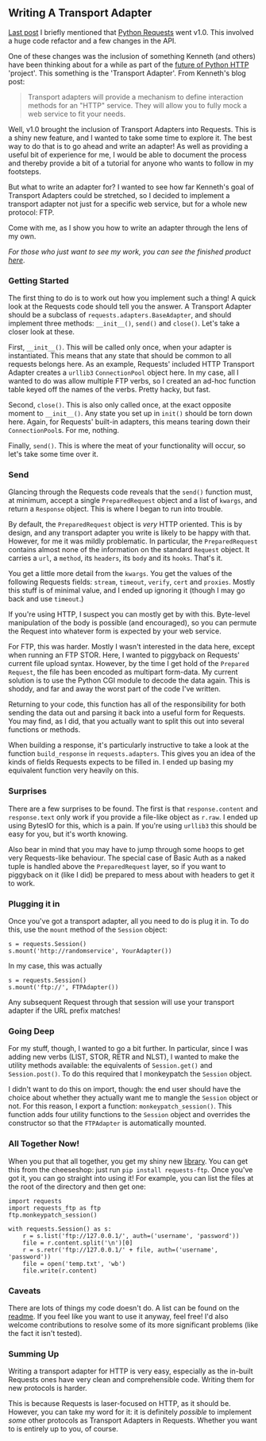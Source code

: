 ## Writing A Transport Adapter

[Last post](/2012/12/Not_All_Opinions_Are_Equal/) I briefly mentioned that
[Python Requests](http://docs.python-requests.org/en/latest/) went v1.0. This
involved a huge code refactor and a few changes in the API.

One of these changes was the inclusion of something Kenneth (and others) have
been thinking about for a while as part of the
[future of Python HTTP](http://kennethreitz.org/the-future-of-python-http.html)
'project'. This something is the 'Transport Adapter'. From Kenneth's blog post:

> Transport adapters will provide a mechanism to define interaction methods
> for an "HTTP" service. They will allow you to fully mock a web service to fit
> your needs.

Well, v1.0 brought the inclusion of Transport Adapters into Requests. This is a
shiny new feature, and I wanted to take some time to explore it. The best way
to do that is to go ahead and write an adapter! As well as providing a useful
bit of experience for me, I would be able to document the process and thereby
provide a bit of a tutorial for anyone who wants to follow in my footsteps.

But what to write an adapter for? I wanted to see how far Kenneth's goal of
Transport Adapters could be stretched, so I decided to implement a transport
adapter not just for a specific web service, but for a whole new protocol: FTP.

Come with me, as I show you how to write an adapter through the lens of my own.

_For those who just want to see my work, you can see the finished product_
_[here](https://github.com/Lukasa/requests-ftp)_.

### Getting Started

The first thing to do is to work out how you implement such a thing! A quick
look at the Requests code should tell you the answer. A Transport Adapter
should be a subclass of `requests.adapters.BaseAdapter`, and should implement
three methods: `__init__()`, `send()` and `close()`. Let's take a closer look
at these.

First, `__init__()`. This will be called only once, when your adapter is
instantiated. This means that any state that should be common to all requests
belongs here. As an example, Requests' included HTTP Transport Adapter
creates a `urllib3` `ConnectionPool` object here. In my case, all I wanted to
do was allow multiple FTP verbs, so I created an ad-hoc function table keyed
off the names of the verbs. Pretty hacky, but fast.

Second, `close()`. This is also only called once, at the exact opposite
moment to `__init__()`. Any state you set up in `init()` should be torn down
here. Again, for Requests' built-in adapters, this means tearing down their
`ConnectionPool`s. For me, nothing.

Finally, `send()`. This is where the meat of your functionality will occur, so
let's take some time over it.

### Send

Glancing through the Requests code reveals that the `send()` function must, at
minimum, accept a single `PreparedRequest` object and a list of `kwargs`, and
return a `Response` object. This is where I began to run into trouble.

By default, the `PreparedRequest` object is _very_ HTTP oriented. This is by
design, and any transport adapter you write is likely to be happy with that.
However, for me it was mildly problematic. In particular, the `PreparedRequest`
contains almost none of the information on the standard `Request` object. It
carries a `url`, a `method`, its `headers`, its `body` and its `hooks`. That's
it.

You get a little more detail from the `kwargs`. You get the values of the
following Requests fields: `stream`, `timeout`, `verify`, `cert` and `proxies`.
Mostly this stuff is of minimal value, and I ended up ignoring it (though I may
go back and use `timeout`.)

If you're using HTTP, I suspect you can mostly get by with this. Byte-level
manipulation of the body is possible (and encouraged), so you can permute the
Request into whatever form is expected by your web service.

For FTP, this was harder. Mostly I wasn't interested in the data here, except
when running an FTP STOR. Here, I wanted to piggyback on Requests' current
file upload syntax. However, by the time I get hold of the `Prepared Request`,
the file has been encoded as multipart form-data. My current solution is to
use the Python CGI module to decode the data again. This is shoddy, and far and
away the worst part of the code I've written.

Returning to your code, this function has all of the responsibility for both
sending the data out and parsing it back into a useful form for Requests. You
may find, as I did, that you actually want to split this out into several
functions or methods.

When building a response, it's particularly instructive to take a look at the
function `build_response` in `requests.adapters`. This gives you an idea of the
kinds of fields Requests expects to be filled in. I ended up basing my
equivalent function very heavily on this.

### Surprises

There are a few surprises to be found. The first is that `response.content` and
`response.text` only work if you provide a file-like object as `r.raw`. I ended
up using BytesIO for this, which is a pain. If you're using `urllib3` this
should be easy for you, but it's worth knowing.

Also bear in mind that you may have to jump through some hoops to get very
Requests-like behaviour. The special case of Basic Auth as a naked tuple is
handled above the `PreparedRequest` layer, so if you want to piggyback on it
(like I did) be prepared to mess about with headers to get it to work.

### Plugging it in

Once you've got a transport adapter, all you need to do is plug it in. To do
this, use the `mount` method of the `Session` object:

    s = requests.Session()
    s.mount('http://randomservice', YourAdapter())

In my case, this was actually

    s = requests.Session()
    s.mount('ftp://', FTPAdapter())

Any subsequent Request through that session will use your transport adapter if
the URL prefix matches!

### Going Deep

For my stuff, though, I wanted to go a bit further. In particular, since I was
adding new verbs (LIST, STOR, RETR and NLST), I wanted to make the utility
methods available: the equivalents of `Session.get()` and `Session.post()`. To
do this required that I monkeypatch the `Session` object.

I didn't want to do this on import, though: the end user should have the choice
about whether they actually want me to mangle the `Session` object or not. For
this reason, I export a function: `monkeypatch_session()`. This function adds
four utility functions to the `Session` object and overrides the constructor so
that the `FTPAdapter` is automatically mounted.

### All Together Now!

When you put that all together, you get my shiny new
[library](https://github.com/Lukasa/requests-ftp). You can get this from the
cheeseshop: just run `pip install requests-ftp`. Once you've got it, you can
go straight into using it! For example, you can list the files at the root of
the directory and then get one:

    import requests
    import requests_ftp as ftp
    ftp.monkeypatch_session()

    with requests.Session() as s:
        r = s.list('ftp://127.0.0.1/', auth=('username', 'password'))
        file = r.content.split('\n')[0]
        r = s.retr('ftp://127.0.0.1/' + file, auth=('username', 'password'))
        file = open('temp.txt', 'wb')
        file.write(r.content)

### Caveats

There are lots of things my code doesn't do. A list can be found on the
[readme](https://github.com/Lukasa/requests-ftp/blob/master/README.rst). If you
feel like you want to use it anyway, feel free! I'd also welcome contributions
to resolve some of its more significant problems (like the fact it isn't
tested).

### Summing Up

Writing a transport adapter for HTTP is very easy, especially as the in-built
Requests ones have very clean and comprehensible code. Writing them for new
protocols is harder.

This is because Requests is laser-focused on HTTP, as it should be. However,
you can take my word for it: it is definitely _possible_ to implement _some_
other protocols as Transport Adapters in Requests. Whether you want to is
entirely up to you, of course.
